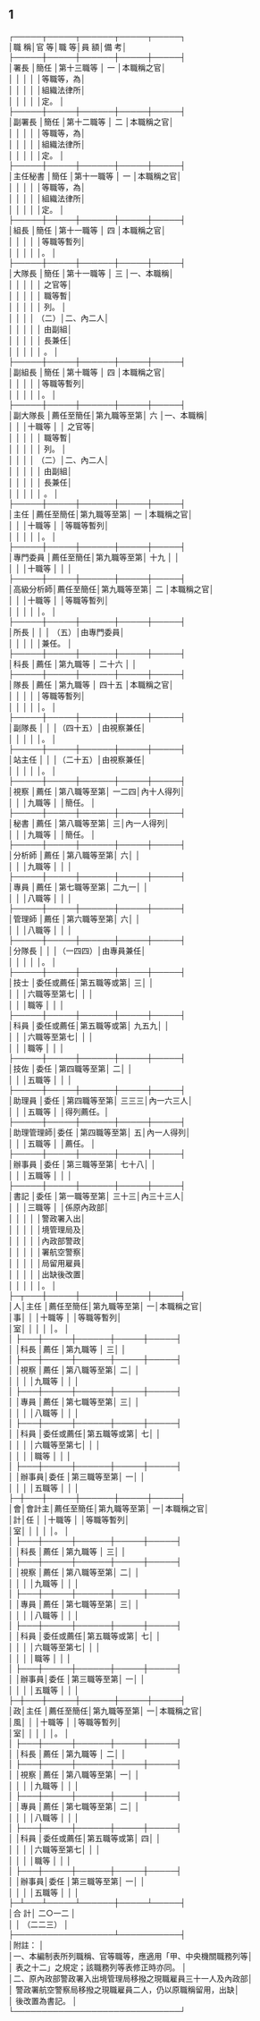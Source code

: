 1
-
┌─────┬─────┬──────┬─────┬─────┐  
│職      稱│官      等│職        等│員      額│備      考│  
├─────┼─────┼──────┼─────┼─────┤  
│署長      │簡任      │第十三職等  │      一  │本職稱之官│  
│          │          │            │          │等職等，為│  
│          │          │            │          │組織法律所│  
│          │          │            │          │定。      │  
├─────┼─────┼──────┼─────┼─────┤  
│副署長    │簡任      │第十二職等  │      二  │本職稱之官│  
│          │          │            │          │等職等，為│  
│          │          │            │          │組織法律所│  
│          │          │            │          │定。      │  
├─────┼─────┼──────┼─────┼─────┤  
│主任秘書  │簡任      │第十一職等  │      一  │本職稱之官│  
│          │          │            │          │等職等，為│  
│          │          │            │          │組織法律所│  
│          │          │            │          │定。      │  
├─────┼─────┼──────┼─────┼─────┤  
│組長      │簡任      │第十一職等  │      四  │本職稱之官│  
│          │          │            │          │等職等暫列│  
│          │          │            │          │。        │  
├─────┼─────┼──────┼─────┼─────┤  
│大隊長    │簡任      │第十一職等  │      三  │一、本職稱│  
│          │          │            │          │    之官等│  
│          │          │            │          │    職等暫│  
│          │          │            │          │    列。  │  
│          │          │            │    （二）│二、內二人│  
│          │          │            │          │    由副組│  
│          │          │            │          │    長兼任│  
│          │          │            │          │    。    │  
├─────┼─────┼──────┼─────┼─────┤  
│副組長    │簡任      │第十職等    │      四  │本職稱之官│  
│          │          │            │          │等職等暫列│  
│          │          │            │          │。        │  
├─────┼─────┼──────┼─────┼─────┤  
│副大隊長  │薦任至簡任│第九職等至第│      六  │一、本職稱│  
│          │          │十職等      │          │    之官等│  
│          │          │            │          │    職等暫│  
│          │          │            │          │    列。  │  
│          │          │            │    （二）│二、內二人│  
│          │          │            │          │    由副組│  
│          │          │            │          │    長兼任│  
│          │          │            │          │    。    │  
├─────┼─────┼──────┼─────┼─────┤  
│主任      │薦任至簡任│第九職等至第│      一  │本職稱之官│  
│          │          │十職等      │          │等職等暫列│  
│          │          │            │          │。        │  
├─────┼─────┼──────┼─────┼─────┤  
│專門委員  │薦任至簡任│第九職等至第│    十九  │          │  
│          │          │十職等      │          │          │  
├─────┼─────┼──────┼─────┼─────┤  
│高級分析師│薦任至簡任│第九職等至第│      二  │本職稱之官│  
│          │          │十職等      │          │等職等暫列│  
│          │          │            │          │。        │  
├─────┼─────┼──────┼─────┼─────┤  
│所長      │          │            │    （五）│由專門委員│  
│          │          │            │          │兼任。    │  
├─────┼─────┼──────┼─────┼─────┤  
│科長      │薦任      │第九職等    │   二十六 │          │  
├─────┼─────┼──────┼─────┼─────┤  
│隊長      │薦任      │第九職等    │   四十五 │本職稱之官│  
│          │          │            │          │等職等暫列│  
│          │          │            │          │。        │  
├─────┼─────┼──────┼─────┼─────┤  
│副隊長    │          │            │（四十五）│由視察兼任│  
│          │          │            │          │。        │  
├─────┼─────┼──────┼─────┼─────┤  
│站主任    │          │            │（二十五）│由視察兼任│  
│          │          │            │          │。        │  
├─────┼─────┼──────┼─────┼─────┤  
│視察      │薦任      │第八職等至第│    一二四│內十人得列│  
│          │          │九職等      │          │簡任。    │  
├─────┼─────┼──────┼─────┼─────┤  
│秘書      │薦任      │第八職等至第│        三│內一人得列│  
│          │          │九職等      │          │簡任。    │  
├─────┼─────┼──────┼─────┼─────┤  
│分析師    │薦任      │第八職等至第│        六│          │  
│          │          │九職等      │          │          │  
├─────┼─────┼──────┼─────┼─────┤  
│專員      │薦任      │第七職等至第│    二九一│          │  
│          │          │八職等      │          │          │  
├─────┼─────┼──────┼─────┼─────┤  
│管理師    │薦任      │第六職等至第│        六│          │  
│          │          │八職等      │          │          │  
├─────┼─────┼──────┼─────┼─────┤  
│分隊長    │          │            │（一四四）│由專員兼任│  
│          │          │            │          │。        │  
├─────┼─────┼──────┼─────┼─────┤  
│技士      │委任或薦任│第五職等或第│        三│          │  
│          │          │六職等至第七│          │          │  
│          │          │職等        │          │          │  
├─────┼─────┼──────┼─────┼─────┤  
│科員      │委任或薦任│第五職等或第│    九五九│          │  
│          │          │六職等至第七│          │          │  
│          │          │職等        │          │          │  
├─────┼─────┼──────┼─────┼─────┤  
│技佐      │委任      │第四職等至第│        二│          │  
│          │          │五職等      │          │          │  
├─────┼─────┼──────┼─────┼─────┤  
│助理員    │委任      │第四職等至第│    三三三│內一六三人│  
│          │          │五職等      │          │得列薦任。│  
├─────┼─────┼──────┼─────┼─────┤  
│助理管理師│委任      │第四職等至第│        五│內一人得列│  
│          │          │五職等      │          │薦任。    │  
├─────┼─────┼──────┼─────┼─────┤  
│辦事員    │委任      │第三職等至第│    七十八│          │  
│          │          │五職等      │          │          │  
├─────┼─────┼──────┼─────┼─────┤  
│書記      │委任      │第一職等至第│    三十三│內三十三人│  
│          │          │三職等      │          │係原內政部│  
│          │          │            │          │警政署入出│  
│          │          │            │          │境管理局及│  
│          │          │            │          │內政部警政│  
│          │          │            │          │署航空警察│  
│          │          │            │          │局留用雇員│  
│          │          │            │          │出缺後改置│  
│          │          │            │          │。        │  
├─┬───┼─────┼──────┼─────┼─────┤  
│人│主任  │薦任至簡任│第九職等至第│        一│本職稱之官│  
│事│      │          │十職等      │          │等職等暫列│  
│室│      │          │            │          │。        │  
│  ├───┼─────┼──────┼─────┼─────┤  
│  │科長  │薦任      │第九職等    │        三│          │  
│  ├───┼─────┼──────┼─────┼─────┤  
│  │視察  │薦任      │第八職等至第│        二│          │  
│  │      │          │九職等      │          │          │  
│  ├───┼─────┼──────┼─────┼─────┤  
│  │專員  │薦任      │第七職等至第│        三│          │  
│  │      │          │八職等      │          │          │  
│  ├───┼─────┼──────┼─────┼─────┤  
│  │科員  │委任或薦任│第五職等或第│        七│          │  
│  │      │          │六職等至第七│          │          │  
│  │      │          │職等        │          │          │  
│  ├───┼─────┼──────┼─────┼─────┤  
│  │辦事員│委任      │第三職等至第│        一│          │  
│  │      │          │五職等      │          │          │  
├─┼───┼─────┼──────┼─────┼─────┤  
│會│會計主│薦任至簡任│第九職等至第│        一│本職稱之官│  
│計│任    │          │十職等      │          │等職等暫列│  
│室│      │          │            │          │。        │  
│  ├───┼─────┼──────┼─────┼─────┤  
│  │科長  │薦任      │第九職等    │        三│          │  
│  ├───┼─────┼──────┼─────┼─────┤  
│  │視察  │薦任      │第八職等至第│        二│          │  
│  │      │          │九職等      │          │          │  
│  ├───┼─────┼──────┼─────┼─────┤  
│  │專員  │薦任      │第七職等至第│        三│          │  
│  │      │          │八職等      │          │          │  
│  ├───┼─────┼──────┼─────┼─────┤  
│  │科員  │委任或薦任│第五職等或第│        七│          │  
│  │      │          │六職等至第七│          │          │  
│  │      │          │職等        │          │          │  
│  ├───┼─────┼──────┼─────┼─────┤  
│  │辦事員│委任      │第三職等至第│        一│          │  
│  │      │          │五職等      │          │          │  
├─┼───┼─────┼──────┼─────┼─────┤  
│政│主任  │薦任至簡任│第九職等至第│        一│本職稱之官│  
│風│      │          │十職等      │          │等職等暫列│  
│室│      │          │            │          │。        │  
│  ├───┼─────┼──────┼─────┼─────┤  
│  │科長  │薦任      │第九職等    │        二│          │  
│  ├───┼─────┼──────┼─────┼─────┤  
│  │視察  │薦任      │第八職等至第│        一│          │  
│  │      │          │九職等      │          │          │  
│  ├───┼─────┼──────┼─────┼─────┤  
│  │專員  │薦任      │第七職等至第│        二│          │  
│  │      │          │八職等      │          │          │  
│  ├───┼─────┼──────┼─────┼─────┤  
│  │科員  │委任或薦任│第五職等或第│        四│          │  
│  │      │          │六職等至第七│          │          │  
│  │      │          │職等        │          │          │  
│  ├───┼─────┼──────┼─────┼─────┤  
│  │辦事員│委任      │第三職等至第│        一│          │  
│  │      │          │五職等      │          │          │  
├─┴───┴─────┴──────┼─────┴─────┤  
│合                                計│  二○一二            │  
│                                    │  （二二三）          │  
├──────────────────┴───────────┤  
│附註：                                                      │  
│一、本編制表所列職稱、官等職等，應適用「甲、中央機關職務列等│  
│    表之十二」之規定；該職務列等表修正時亦同。              │  
│二、原內政部警政署入出境管理局移撥之現職雇員三十一人及內政部│  
│    警政署航空警察局移撥之現職雇員二人，仍以原職稱留用，出缺│  
│    後改置為書記。                                          │  
└──────────────────────────────┘

